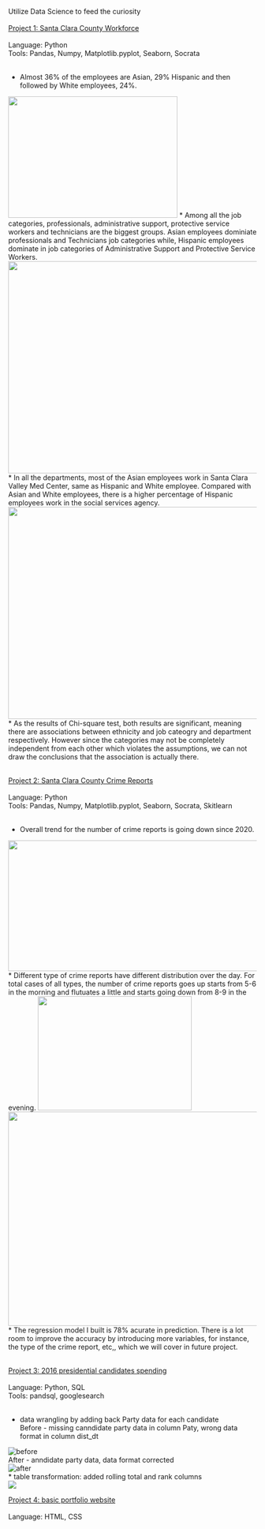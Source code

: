 Utilize Data Science to feed the curiosity<br><br>
[Project 1: Santa Clara County Workforce](https://github.com/ChantieSophia/scc-employee)<br><br>
Language: Python <br>
Tools: Pandas, Numpy, Matplotlib.pyplot, Seaborn, Socrata <br><br>
* Almost 36% of the employees are Asian, 29% Hispanic and then followed by White employees, 24%.<br>
<img src="./Top_3_employee_groups.png" width="343" height="246">
* Among all the job categories, professionals, administrative support, protective service workers and technicians are the biggest groups. Asian employees dominiate professionals and Technicians job categories while, Hispanic employees dominate in job categories of Administrative Support and Protective Service Workers.<br>
<img src="./Employee_count_in_job_category.png" width="762" height="430">
* In all the departments, most of the Asian employees work in Santa Clara Valley Med Center, same as Hispanic and White employee. Compared with Asian and White employees, there is a higher percentage of Hispanic employees work in the social services agency.<br>
<img src="./employee_count_in_department.png" width="717" height="430">
* As the results of Chi-square test, both results are significant, meaning there are associations between ethnicity and job cateogry and department respectively. However since the categories may not be completely independent from each other which violates the assumptions, we can not draw the conclusions that the association is actually there.<br><br>

[Project 2: Santa Clara County Crime Reports](https://github.com/ChantieSophia/scc-crime-reports)<br><br>
Language: Python <br>
Tools: Pandas, Numpy, Matplotlib.pyplot, Seaborn, Socrata, Skitlearn<br><br>
* Overall trend for the number of crime reports is going down since 2020.
<img src="./overall-trend.PNG" width="720" height ="265">
* Different type of crime reports have different distribution over the day. For total cases of all types, the number of crime reports goes up starts from 5-6 in the morning and flutuates a little and starts going down from 8-9 in the evening.
<img src="./count-by-hours.PNG" width="312" height ="231">
<img src="./count-by-hour-type.PNG" width="1088" height ="434">
* The regression model I built is 78% acurate in prediction. There is a lot room to improve the accuracy by introducing more variables, for instance, the type of the crime report, etc,, which we will cover in future project.<br><br>



[Project 3: 2016 presidential candidates spending](https://github.com/ChantieSophia/2016-president-candidates-spending.git)<br><br>
Language: Python, SQL<br>
Tools: pandsql, googlesearch<br><br>
* data wrangling by adding back Party data for each candidate<br>
Before - missing canndidate party data in column Paty, wrong data format in column dist_dt<br>
<img src="./before.PNG" alt = 'before'>
<br>
After - anndidate party data, data format corrected<br>
<img src="./after.PNG" alt = 'after'>
<br>
* table transformation: added rolling total and rank columns<br>
<img src="./windows-functions.PNG">

[Project 4: basic portfolio website](https://chantiesophia.github.io/)<br><br>
Language: HTML, CSS<br>
